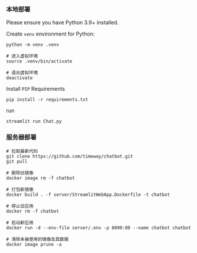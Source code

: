 ### 本地部署

Please ensure you have Python 3.9+ installed.

Create `venv` environment for Python:

```console
python -m venv .venv

# 进入虚拟环境
source .venv/bin/activate

# 退出虚拟环境
deactivate
```

Install `PIP` Requirements

```console
pip install -r requirements.txt
```

run

```console
streamlit run Chat.py
```

### 服务器部署

```
# 拉取最新代码
git clone https://github.com/timeway/chatbot.git
git pull

# 删除旧镜像
docker image rm -f chatbot

# 打包新镜像
docker build . -f server/StreamlitWebApp.Dockerfile -t chatbot

# 停止旧应用
docker rm -f chatbot

# 启动新应用
docker run -d --env-file server/.env -p 8090:80 --name chatbot chatbot 

# 清除未被使用的镜像及其数据
docker image prune -a 

```
